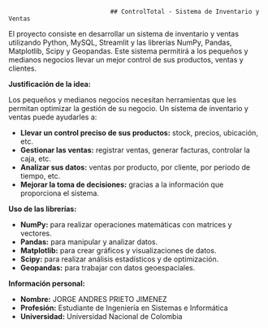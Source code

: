                                 ## ControlTotal - Sistema de Inventario y Ventas

El proyecto consiste en desarrollar un sistema de inventario y ventas utilizando Python, MySQL, Streamlit y las librerías NumPy, Pandas, Matplotlib, Scipy y Geopandas. Este sistema permitirá a los pequeños y medianos negocios llevar un mejor control de sus productos, ventas y clientes.

**Justificación de la idea:**

Los pequeños y medianos negocios necesitan herramientas que les permitan optimizar la gestión de su negocio. Un sistema de inventario y ventas puede ayudarles a:

* **Llevar un control preciso de sus productos:** stock, precios, ubicación, etc.
* **Gestionar las ventas:** registrar ventas, generar facturas, controlar la caja, etc.
* **Analizar sus datos:** ventas por producto, por cliente, por periodo de tiempo, etc.
* **Mejorar la toma de decisiones:** gracias a la información que proporciona el sistema.

**Uso de las librerías:**

* **NumPy:** para realizar operaciones matemáticas con matrices y vectores.
* **Pandas:** para manipular y analizar datos.
* **Matplotlib:** para crear gráficos y visualizaciones de datos.
* **Scipy:** para realizar análisis estadísticos y de optimización.
* **Geopandas:** para trabajar con datos geoespaciales.

**Información personal:**

* **Nombre:** JORGE ANDRES PRIETO JIMENEZ
* **Profesión:** Estudiante de Ingeniería en Sistemas e Informática
* **Universidad:** Universidad Nacional de Colombia

